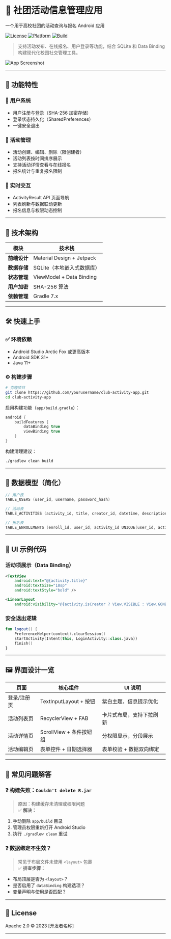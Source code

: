 # 📱 社团活动信息管理应用  
一个用于高校社团的活动查询与报名 Android 应用

[![License](https://img.shields.io/badge/license-Apache--2.0-blue.svg)](LICENSE)
[![Platform](https://img.shields.io/badge/platform-Android-green.svg)]()
[![Build](https://img.shields.io/badge/build-success-brightgreen.svg)]()

> 支持活动发布、在线报名、用户登录等功能，结合 SQLite 和 Data Binding 构建现代化校园社交管理工具。

![App Screenshot](https://via.placeholder.com/300x600/9C27B0/FFFFFF?text=Demo+Image) <!-- 替换为实际截图 -->

---

## 🚀 功能特性

### 👤 用户系统
- 用户注册与登录（SHA-256 加密存储）
- 登录状态持久化（SharedPreferences）
- 一键安全退出

### 📅 活动管理
- 活动创建、编辑、删除（限创建者）
- 活动列表按时间排序展示
- 支持活动详情查看与在线报名
- 报名统计与重复报名限制

### 🔄 实时交互
- ActivityResult API 页面导航
- 列表刷新与数据联动更新
- 报名信息与权限动态控制

---

## 🧱 技术架构

| 模块           | 技术栈                                |
|----------------|----------------------------------------|
| **前端设计**     | Material Design + Jetpack              |
| **数据存储**     | SQLite（本地嵌入式数据库）              |
| **状态管理**     | ViewModel + Data Binding               |
| **用户加密**     | SHA-256 算法                           |
| **依赖管理**     | Gradle 7.x                             |

---

## 🛠️ 快速上手

### ✅ 环境依赖
- Android Studio Arctic Fox 或更高版本
- Android SDK 31+
- Java 11+

### ⚙️ 构建步骤

```bash
# 克隆项目
git clone https://github.com/yourusername/club-activity-app.git
cd club-activity-app
```

启用构建功能（`app/build.gradle`）：

```gradle
android {
    buildFeatures {
        dataBinding true
        viewBinding true
    }
}
```

构建清理建议：

```bash
./gradlew clean build
```

---

## 📂 数据模型（简化）

```kotlin
// 用户表
TABLE_USERS (user_id, username, password_hash)

// 活动表
TABLE_ACTIVITIES (activity_id, title, creator_id, datetime, description)

// 报名表
TABLE_ENROLLMENTS (enroll_id, user_id, activity_id UNIQUE(user_id, activity_id))
```

---

## 🔗 UI 示例代码

### 活动项展示（Data Binding）

```xml
<TextView
    android:text="@{activity.title}"
    android:textSize="18sp"
    android:textStyle="bold" />

<LinearLayout
    android:visibility="@{activity.isCreator ? View.VISIBLE : View.GONE}" />
```

### 安全退出逻辑

```kotlin
fun logout() {
    PreferenceHelper(context).clearSession()
    startActivity(Intent(this, LoginActivity::class.java))
    finish()
}
```

---

## 🖼️ 界面设计一览

| 页面           | 核心组件                  | UI 说明                     |
|----------------|---------------------------|-----------------------------|
| 登录/注册页     | TextInputLayout + 按钮    | 紫白主题，信息提示优化       |
| 活动列表页      | RecyclerView + FAB        | 卡片式布局，支持下拉刷新     |
| 活动详情页      | ScrollView + 条件按钮组   | 分权限显示，分段展示         |
| 活动编辑页      | 表单控件 + 日期选择器     | 表单校验 + 数据双向绑定     |

---

## 🧩 常见问题解答

### ❓ 构建失败：`Couldn't delete R.jar`
> 原因：构建缓存未清理或权限问题  
✅ **解决：**
1. 手动删除 `app/build` 目录  
2. 管理员权限重新打开 Android Studio  
3. 执行 `./gradlew clean` 重试  

### ❓ 数据绑定不生效？
> 常见于布局文件未使用 `<layout>` 包裹  
✅ **排查步骤：**
- 布局顶层是否为 `<layout>`？
- 是否启用了 `dataBinding` 构建选项？
- 变量声明与使用是否匹配？

---

## 📄 License

Apache 2.0 © 2023 [开发者名称]

---
